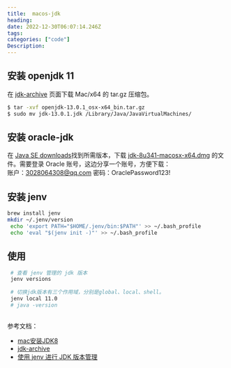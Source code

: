 ```yaml
---
title:  macos-jdk
heading:  
date: 2022-12-30T06:07:14.246Z
tags: 
categories: ["code"]
Description:  
---
```


## 安装 openjdk 11
在 [jdk-archive](https://jdk.java.net/archive/) 页面下载 Mac/x64	的 tar.gz 压缩包。
```bash
$ tar -xvf openjdk-13.0.1_osx-x64_bin.tar.gz
$ sudo mv jdk-13.0.1.jdk /Library/Java/JavaVirtualMachines/

```


## 安装 oracle-jdk
在 [Java SE downloads](https://www.oracle.com/java/technologies/downloads/archive/)找到所需版本，下载 [jdk-8u341-macosx-x64.dmg](https://www.oracle.com/java/technologies/javase/javase8u211-later-archive-downloads.html) 的文件。需要登录 Oracle 账号，这边分享一个账号，方便下载：  
账户：3028064308@qq.com
密码：OraclePassword123!



## 安装 jenv
```bash
brew install jenv
mkdir ~/.jenv/version
 echo 'export PATH="$HOME/.jenv/bin:$PATH"' >> ~/.bash_profile
 echo 'eval "$(jenv init -)"' >> ~/.bash_profile
```

## 使用
```bash
 # 查看 jenv 管理的 jdk 版本
 jenv versions
 
 # 切换jdk版本有三个作用域，分别是global、local、shell。
 jenv local 11.0
 # java -version
 
```



参考文档：
- [mac安装JDK8](https://www.jianshu.com/p/26db5674d1f9)
- [jdk-archive](https://www.oracle.com/java/technologies/downloads/archive/)
- [使用 jenv 进行 JDK 版本管理](https://juejin.cn/post/7107836705771618334)